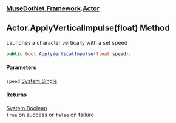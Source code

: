 ### [MuseDotNet.Framework](./MuseDotNet-Framework.md 'MuseDotNet.Framework').[Actor](./Actor.md 'MuseDotNet.Framework.Actor')
## Actor.ApplyVerticalImpulse(float) Method
Launches a character vertically with a set speed  
```csharp
public bool ApplyVerticalImpulse(float speed);
```
#### Parameters
<a name='MuseDotNet-Framework-Actor-ApplyVerticalImpulse(float)-speed'></a>
`speed` [System.Single](https://docs.microsoft.com/en-us/dotnet/api/System.Single 'System.Single')  
  
#### Returns
[System.Boolean](https://docs.microsoft.com/en-us/dotnet/api/System.Boolean 'System.Boolean')  
`true` on success or `false` on failure  
